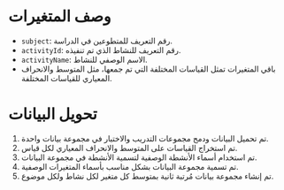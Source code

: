 # وصف المتغيرات

- `subject`: رقم التعريف للمتطوعين في الدراسة.
- `activityId`: رقم التعريف للنشاط الذي تم تنفيذه.
- `activityName`: الاسم الوصفي للنشاط.
- باقي المتغيرات تمثل القياسات المختلفة التي تم جمعها، مثل المتوسط والانحراف المعياري للقياسات المختلفة.

# تحويل البيانات

1. تم تحميل البيانات ودمج مجموعات التدريب والاختبار في مجموعة بيانات واحدة.
2. تم استخراج القياسات على المتوسط والانحراف المعياري لكل قياس.
3. تم استخدام أسماء الأنشطة الوصفية لتسمية الأنشطة في مجموعة البيانات.
4. تم تسمية مجموعة البيانات بشكل مناسب بأسماء المتغيرات الوصفية.
5. تم إنشاء مجموعة بيانات مُرتبة ثانية بمتوسط كل متغير لكل نشاط ولكل موضوع.
